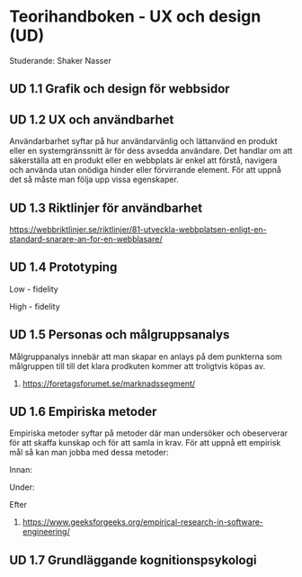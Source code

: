 # Teorihandboken - UX och design (UD)
Studerande: Shaker Nasser

## UD 1.1 Grafik och design för webbsidor



## UD 1.2 UX och användbarhet

Användarbarhet syftar på hur användarvänlig och lättanvänd en produkt eller en systemgränssnitt är för dess avsedda användare. Det handlar om att säkerställa att en produkt eller en webbplats är enkel att förstå, navigera och använda utan onödiga hinder eller förvirrande element. För att uppnå det så måste man följa upp vissa egenskaper. 

## UD 1.3 Riktlinjer för användbarhet

https://webbriktlinjer.se/riktlinjer/81-utveckla-webbplatsen-enligt-en-standard-snarare-an-for-en-webblasare/

## UD 1.4 Prototyping

Low - fidelity 

High - fidelity 

## UD 1.5 Personas och målgruppsanalys

Målgruppanalys innebär att man skapar en anlays på dem punkterna som målgruppen till till det klara prodkuten kommer att troligtvis köpas av.


1. https://foretagsforumet.se/marknadssegment/

## UD 1.6 Empiriska metoder

Empiriska metoder syftar på metoder där man undersöker och obeserverar för att skaffa kunskap och för att samla in krav. För att uppnå ett empirisk mål så kan man jobba med dessa metoder:

Innan:

Under:

Efter

1. https://www.geeksforgeeks.org/empirical-research-in-software-engineering/


## UD 1.7 Grundläggande kognitionspsykologi

